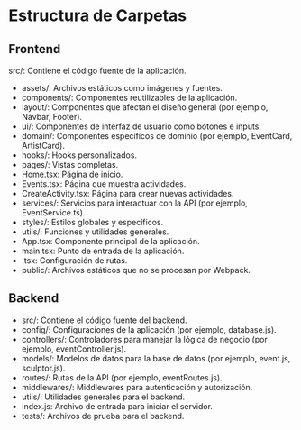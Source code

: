 # Estructura de Carpetas
## Frontend
src/: Contiene el código fuente de la aplicación.

- assets/: Archivos estáticos como imágenes y fuentes.
- components/: Componentes reutilizables de la aplicación.
- layout/: Componentes que afectan el diseño general (por ejemplo, Navbar, Footer).
- ui/: Componentes de interfaz de usuario como botones e inputs.
- domain/: Componentes específicos de dominio (por ejemplo, EventCard, ArtistCard).
- hooks/: Hooks personalizados.
- pages/: Vistas completas.
- Home.tsx: Página de inicio.
- Events.tsx: Página que muestra actividades.
- CreateActivity.tsx: Página para crear nuevas actividades.
- services/: Servicios para interactuar con la API (por ejemplo, EventService.ts).
- styles/: Estilos globales y específicos.
- utils/: Funciones y utilidades generales.
- App.tsx: Componente principal de la aplicación.
- main.tsx: Punto de entrada de la aplicación.
- .tsx: Configuración de rutas.
- public/: Archivos estáticos que no se procesan por Webpack.

## Backend
- src/: Contiene el código fuente del backend.
- config/: Configuraciones de la aplicación (por ejemplo, database.js).
- controllers/: Controladores para manejar la lógica de negocio (por ejemplo, eventController.js).
- models/: Modelos de datos para la base de datos (por ejemplo, event.js, sculptor.js).
- routes/: Rutas de la API (por ejemplo, eventRoutes.js).
- middlewares/: Middlewares para autenticación y autorización.
- utils/: Utilidades generales para el backend.
- index.js: Archivo de entrada para iniciar el servidor.
- tests/: Archivos de prueba para el backend.